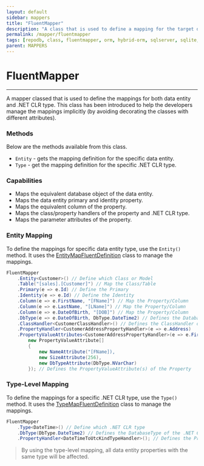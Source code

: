 ```yaml
---
layout: default
sidebar: mappers
title: "FluentMapper"
description: "A class that is used to define a mapping for the target data entity in a fluent way."
permalink: /mapper/fluentmapper
tags: [repodb, class, fluentmapper, orm, hybrid-orm, sqlserver, sqlite, mysql, postgresql]
parent: MAPPERS
---
```


# FluentMapper

---

A mapper classed that is used to define the mappings for both data entity and .NET CLR type. This class has been introduced to help the developers manage the mappings implicitly (by avoiding decorating the classes with different attributes).

### Methods

Below are the methods available from this class.

- `Entity` - gets the mapping definition for the specific data entity.
- `Type` - get the mapping definition for the specific .NET CLR type.

### Capabilities

- Maps the equivalent database object of the data entity.
- Maps the data entity primary and identity property.
- Maps the equivalent column of the property.
- Maps the class/property handlers of the property and .NET CLR type.
- Maps the parameter attributes of the property.

### Entity Mapping

To define the mappings for specific data entity type, use the `Entity()` method. It uses the [EntityMapFluentDefinition](/class/entitymapfluentdefinition) class to manage the mappings.

```csharp
FluentMapper
    .Entity<Customer>() // Define which Class or Model
    .Table("[sales].[Customer]") // Map the Class/Table
    .Primary(e => e.Id) // Define the Primary
    .Identity(e => e.Id) // Define the Identity
    .Column(e => e.FirstName, "[FName]") // Map the Property/Column
    .Column(e => e.LastName, "[LName]") // Map the Property/Column
    .Column(e => e.DateOfBirth, "[DOB]") // Map the Property/Column
    .DbType(e => e.DateOfBirth, DbType.DateTime2) // Defines the DatabaseType of the Property
    .ClassHandler<CustomerClassHandler>() // Defines the ClassHandler of the Model
    .PropertyHandler<CustomerAddressPropertyHandler>(e => e.Address)
    .PropertyValueAttributes<CustomerAddressPropertyHandler>(e => e.FirstName,
        new PropertyValueAttribute[]
        {
            new NameAttribute("[FName]),
            new SizeAttribute(256),
            new DbTypeAttribute(DbType.NVarChar)
        }); // Defines the PropertyValueAttribute(s) of the Property
```

### Type-Level Mapping

To define the mappings for a specific .NET CLR type, use the `Type()` method. It uses the [TypeMapFluentDefinition](/class/typemapfluentdefinition) class to manage the mappings.

```csharp
FluentMapper
    .Type<DateTime>() // Define which .NET CLR type
    .DbType(DbType.DateTime2) // Defines the DatabaseType of the .NET CLR type
    .PropertyHandler<DateTimeToUtcKindTypeHandler>(); // Defines the PropertyHandler of the .NET CLR type
```

> By using the type-level mapping, all data entity properties with the same type will be affected.
